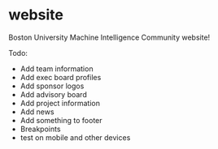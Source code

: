 # website
Boston University Machine Intelligence Community website!

Todo:
- Add team information
- Add exec board profiles
- Add sponsor logos
- Add advisory board
- Add project information
- Add news
- Add something to footer
- Breakpoints
- test on mobile and other devices
